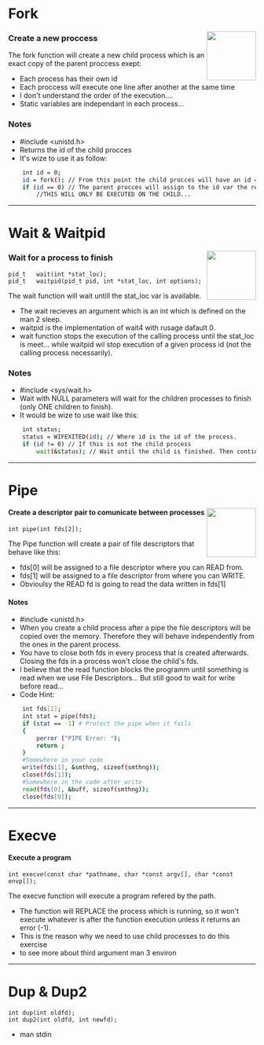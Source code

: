 # Fork

<img src="https://banner2.cleanpng.com/20180429/gzw/kisspng-computer-icons-fork-branching-source-code-5ae55a968fa6e5.6869739515249803745884.jpg" width="100" height="100" style="float: right;">

### Create a new proccess

The fork function will create a new child process which is an exact copy of the parent proccess exept:

- Each process has their own id
- Each proccess will execute one line after another at the same time
- I don't understand the order of the execution....
- Static variables are independant in each process...

### Notes

- #include <unistd.h>
- Returns the id of the child procces
- It's wize to use it as follow:
```sh
    int id = 0;
    id = fork(); // From this point the child procces will have an id == 0.
    if (id == 0) // The parent procces will assign to the id var the return value of fork.
        //THIS WILL ONLY BE EXECUTED ON THE CHILD...
```
---

# Wait & Waitpid

<img src="https://www.clipartmax.com/png/full/52-523942_hourglass-clipart-transparent-sand-clock-gif-png.png" width="100" height="100" style="float: right;">

### Wait for a process to finish
    pid_t   wait(int *stat_loc);
    pid_t   waitpid(pid_t pid, int *stat_loc, int options);

The wait function will wait untill the stat_loc var is available.

- The wait recieves an argument which is an int which is defined on the man 2 sleep.
- waitpid is the implementation of wait4 with rusage dafault 0.
- wait function stops the execution of the calling process until the stat_loc is meet... while waitpid wil stop execution of a given process id (not the calling process necessarily).

### Notes

- #include <sys/wait.h>
- Wait with NULL parameters will wait for the children processes to finish (only ONE children to finish).
- It would be wize to use wait like this:
```sh
    int status;
    status = WIFEXITED(id); // Where id is the id of the process.
    if (id != 0) // If this is not the child process 
        wait(&status); // Wait until the child is finished. Then continue.
```

---

# Pipe

<img src="https://t3.ftcdn.net/jpg/01/34/59/08/360_F_134590857_W1F1DVkYl8KnvXKqK4SCTKDcdxdLNqOj.jpg" width="100" height="100" style="float: right;">

#### Create a descriptor pair to comunicate between processes
    int pipe(int fds[2]);

The Pipe function will create a pair of file descriptors that behave like this:

- fds[0] will be assigned to a file descriptor where you can READ from.
- fds[1] will be assigned to a file descriptor from where you can WRITE.
- Obvioulsy the READ fd is going to read the data written in fds[1]

#### Notes

- #include <unistd.h>
- When you create a child process after a pipe the file descriptors will be copied over the memory. Therefore they will behave independently from the ones in the parent process.
- You have to close both fds in every process that is created afterwards. Closing the fds in a process won't close the child's fds.
- I believe that the read function blocks the programm until something is read when we use File Descriptors... But still good to wait for write before read...
- Code Hint:
```sh
    int fds[2];
    int stat = pipe(fds);
    if (stat == -1) # Protect the pipe when it fails 
    {
        perror ("PIPE Error: ");
        return ;
    }
    #Somewhere in your code
    write(fds[1], &smthng, sizeof(smthng));
    close(fds[1]);
    #Somewhere in the code after write
    read(fds[0], &buff, sizeof(smthng));
    close(fds[0]);
```

---

# Execve

#### Execute a program
    int execve(const char *pathname, char *const argv[], char *const envp[]);

The execve function will execute a program refered by the path.

- The function will REPLACE the process which is running, so it won't execute whatever is after the function execution unless it returns an error (-1).
- This is the reason why we need to use child processes to do this exercise
- to see more about third argument man 3 environ

---

# Dup & Dup2 
	int dup(int oldfd);
	int dup2(int oldfd, int newfd);

- man stdin

